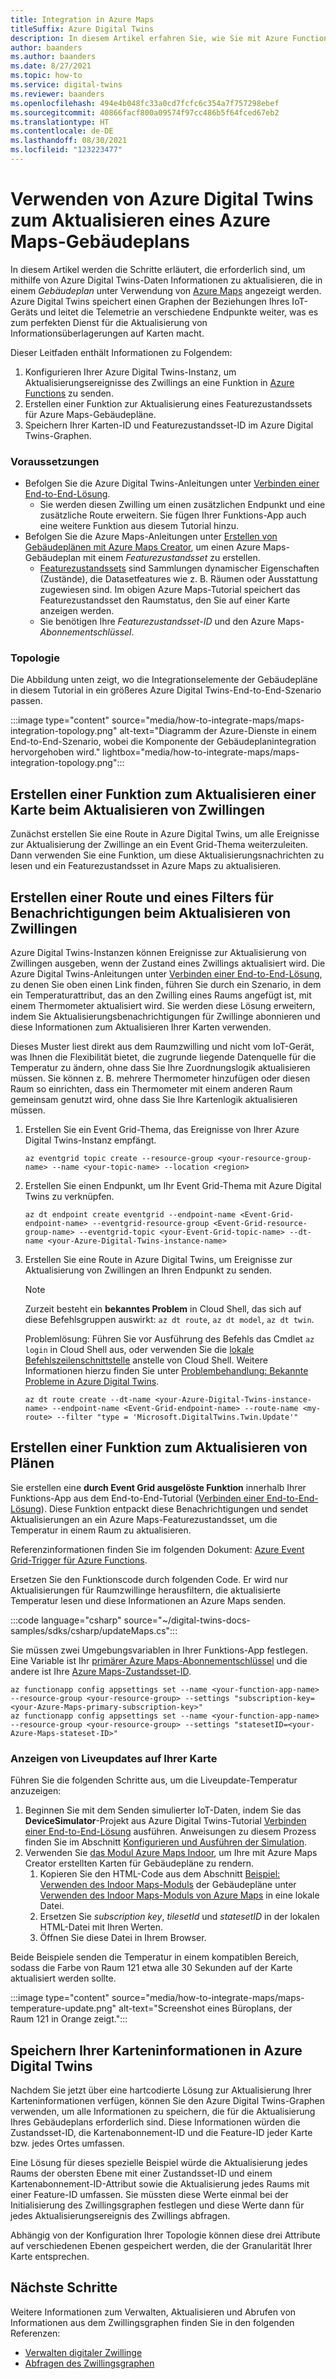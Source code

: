 ```yaml
---
title: Integration in Azure Maps
titleSuffix: Azure Digital Twins
description: In diesem Artikel erfahren Sie, wie Sie mit Azure Functions eine Funktion erstellen, die den Zwillingsgraphen und die Azure Digital Twins-Benachrichtigungen verwenden kann, um einen Azure Maps-Gebäudeplan zu aktualisieren.
author: baanders
ms.author: baanders
ms.date: 8/27/2021
ms.topic: how-to
ms.service: digital-twins
ms.reviewer: baanders
ms.openlocfilehash: 494e4b048fc33a0cd7fcfc6c354a7f757298ebef
ms.sourcegitcommit: 40866facf800a09574f97cc486b5f64fced67eb2
ms.translationtype: HT
ms.contentlocale: de-DE
ms.lasthandoff: 08/30/2021
ms.locfileid: "123223477"
---
```

# <a name="use-azure-digital-twins-to-update-an-azure-maps-indoor-map"></a>Verwenden von Azure Digital Twins zum Aktualisieren eines Azure Maps-Gebäudeplans

In diesem Artikel werden die Schritte erläutert, die erforderlich sind, um mithilfe von Azure Digital Twins-Daten Informationen zu aktualisieren, die in einem *Gebäudeplan* unter Verwendung von [Azure Maps](../azure-maps/about-azure-maps.md) angezeigt werden. Azure Digital Twins speichert einen Graphen der Beziehungen Ihres IoT-Geräts und leitet die Telemetrie an verschiedene Endpunkte weiter, was es zum perfekten Dienst für die Aktualisierung von Informationsüberlagerungen auf Karten macht.

Dieser Leitfaden enthält Informationen zu Folgendem:

1. Konfigurieren Ihrer Azure Digital Twins-Instanz, um Aktualisierungsereignisse des Zwillings an eine Funktion in [Azure Functions](../azure-functions/functions-overview.md) zu senden.
2. Erstellen einer Funktion zur Aktualisierung eines Featurezustandssets für Azure Maps-Gebäudepläne.
3. Speichern Ihrer Karten-ID und Featurezustandsset-ID im Azure Digital Twins-Graphen.

### <a name="prerequisites"></a>Voraussetzungen

* Befolgen Sie die Azure Digital Twins-Anleitungen unter [Verbinden einer End-to-End-Lösung](./tutorial-end-to-end.md).
    * Sie werden diesen Zwilling um einen zusätzlichen Endpunkt und eine zusätzliche Route erweitern. Sie fügen Ihrer Funktions-App auch eine weitere Funktion aus diesem Tutorial hinzu. 
* Befolgen Sie die Azure Maps-Anleitungen unter [Erstellen von Gebäudeplänen mit Azure Maps Creator](../azure-maps/tutorial-creator-indoor-maps.md), um einen Azure Maps-Gebäudeplan mit einem *Featurezustandsset* zu erstellen.
    * [Featurezustandssets](../azure-maps/creator-indoor-maps.md#feature-statesets) sind Sammlungen dynamischer Eigenschaften (Zustände), die Datasetfeatures wie z. B. Räumen oder Ausstattung zugewiesen sind. Im obigen Azure Maps-Tutorial speichert das Featurezustandsset den Raumstatus, den Sie auf einer Karte anzeigen werden.
    * Sie benötigen Ihre *Featurezustandsset-ID* und den Azure Maps-*Abonnementschlüssel*.

### <a name="topology"></a>Topologie

Die Abbildung unten zeigt, wo die Integrationselemente der Gebäudepläne in diesem Tutorial in ein größeres Azure Digital Twins-End-to-End-Szenario passen.

:::image type="content" source="media/how-to-integrate-maps/maps-integration-topology.png" alt-text="Diagramm der Azure-Dienste in einem End-to-End-Szenario, wobei die Komponente der Gebäudeplanintegration hervorgehoben wird." lightbox="media/how-to-integrate-maps/maps-integration-topology.png":::

## <a name="create-a-function-to-update-a-map-when-twins-update"></a>Erstellen einer Funktion zum Aktualisieren einer Karte beim Aktualisieren von Zwillingen

Zunächst erstellen Sie eine Route in Azure Digital Twins, um alle Ereignisse zur Aktualisierung der Zwillinge an ein Event Grid-Thema weiterzuleiten. Dann verwenden Sie eine Funktion, um diese Aktualisierungsnachrichten zu lesen und ein Featurezustandsset in Azure Maps zu aktualisieren. 

## <a name="create-a-route-and-filter-to-twin-update-notifications"></a>Erstellen einer Route und eines Filters für Benachrichtigungen beim Aktualisieren von Zwillingen

Azure Digital Twins-Instanzen können Ereignisse zur Aktualisierung von Zwillingen ausgeben, wenn der Zustand eines Zwillings aktualisiert wird. Die Azure Digital Twins-Anleitungen unter [Verbinden einer End-to-End-Lösung](./tutorial-end-to-end.md), zu denen Sie oben einen Link finden, führen Sie durch ein Szenario, in dem ein Temperaturattribut, das an den Zwilling eines Raums angefügt ist, mit einem Thermometer aktualisiert wird. Sie werden diese Lösung erweitern, indem Sie Aktualisierungsbenachrichtigungen für Zwillinge abonnieren und diese Informationen zum Aktualisieren Ihrer Karten verwenden.

Dieses Muster liest direkt aus dem Raumzwilling und nicht vom IoT-Gerät, was Ihnen die Flexibilität bietet, die zugrunde liegende Datenquelle für die Temperatur zu ändern, ohne dass Sie Ihre Zuordnungslogik aktualisieren müssen. Sie können z. B. mehrere Thermometer hinzufügen oder diesen Raum so einrichten, dass ein Thermometer mit einem anderen Raum gemeinsam genutzt wird, ohne dass Sie Ihre Kartenlogik aktualisieren müssen.

1. Erstellen Sie ein Event Grid-Thema, das Ereignisse von Ihrer Azure Digital Twins-Instanz empfängt.
    ```azurecli-interactive
    az eventgrid topic create --resource-group <your-resource-group-name> --name <your-topic-name> --location <region>
    ```

2. Erstellen Sie einen Endpunkt, um Ihr Event Grid-Thema mit Azure Digital Twins zu verknüpfen.
    ```azurecli-interactive
    az dt endpoint create eventgrid --endpoint-name <Event-Grid-endpoint-name> --eventgrid-resource-group <Event-Grid-resource-group-name> --eventgrid-topic <your-Event-Grid-topic-name> --dt-name <your-Azure-Digital-Twins-instance-name>
    ```

3. Erstellen Sie eine Route in Azure Digital Twins, um Ereignisse zur Aktualisierung von Zwillingen an Ihren Endpunkt zu senden.

    >[!NOTE]
    >Zurzeit besteht ein **bekanntes Problem** in Cloud Shell, das sich auf diese Befehlsgruppen auswirkt: `az dt route`, `az dt model`, `az dt twin`.
    >
    >Problemlösung: Führen Sie vor Ausführung des Befehls das Cmdlet `az login` in Cloud Shell aus, oder verwenden Sie die [lokale Befehlszeilenschnittstelle](/cli/azure/install-azure-cli) anstelle von Cloud Shell. Weitere Informationen hierzu finden Sie unter [Problembehandlung: Bekannte Probleme in Azure Digital Twins](troubleshoot-known-issues.md#400-client-error-bad-request-in-cloud-shell).

    ```azurecli-interactive
    az dt route create --dt-name <your-Azure-Digital-Twins-instance-name> --endpoint-name <Event-Grid-endpoint-name> --route-name <my-route> --filter "type = 'Microsoft.DigitalTwins.Twin.Update'"
    ```

## <a name="create-a-function-to-update-maps"></a>Erstellen einer Funktion zum Aktualisieren von Plänen

Sie erstellen eine **durch Event Grid ausgelöste Funktion** innerhalb Ihrer Funktions-App aus dem End-to-End-Tutorial ([Verbinden einer End-to-End-Lösung](./tutorial-end-to-end.md)). Diese Funktion entpackt diese Benachrichtigungen und sendet Aktualisierungen an ein Azure Maps-Featurezustandsset, um die Temperatur in einem Raum zu aktualisieren.

Referenzinformationen finden Sie im folgenden Dokument: [Azure Event Grid-Trigger für Azure Functions](../azure-functions/functions-bindings-event-grid-trigger.md).

Ersetzen Sie den Funktionscode durch folgenden Code. Er wird nur Aktualisierungen für Raumzwillinge herausfiltern, die aktualisierte Temperatur lesen und diese Informationen an Azure Maps senden.

:::code language="csharp" source="~/digital-twins-docs-samples/sdks/csharp/updateMaps.cs":::

Sie müssen zwei Umgebungsvariablen in Ihrer Funktions-App festlegen. Eine Variable ist Ihr [primärer Azure Maps-Abonnementschlüssel](../azure-maps/quick-demo-map-app.md#get-the-primary-key-for-your-account) und die andere ist Ihre [Azure Maps-Zustandsset-ID](../azure-maps/tutorial-creator-indoor-maps.md#create-a-feature-stateset).

```azurecli-interactive
az functionapp config appsettings set --name <your-function-app-name> --resource-group <your-resource-group> --settings "subscription-key=<your-Azure-Maps-primary-subscription-key>"
az functionapp config appsettings set --name <your-function-app-name>  --resource-group <your-resource-group> --settings "statesetID=<your-Azure-Maps-stateset-ID>"
```

### <a name="view-live-updates-on-your-map"></a>Anzeigen von Liveupdates auf Ihrer Karte

Führen Sie die folgenden Schritte aus, um die Liveupdate-Temperatur anzuzeigen:

1. Beginnen Sie mit dem Senden simulierter IoT-Daten, indem Sie das **DeviceSimulator**-Projekt aus Azure Digital Twins-Tutorial [Verbinden einer End-to-End-Lösung](tutorial-end-to-end.md) ausführen. Anweisungen zu diesem Prozess finden Sie im Abschnitt [Konfigurieren und Ausführen der Simulation](././tutorial-end-to-end.md#configure-and-run-the-simulation).
2. Verwenden Sie [das Modul Azure Maps Indoor](../azure-maps/how-to-use-indoor-module.md), um Ihre mit Azure Maps Creator erstellten Karten für Gebäudepläne zu rendern.
    1. Kopieren Sie den HTML-Code aus dem Abschnitt [Beispiel: Verwenden des Indoor Maps-Moduls](../azure-maps/how-to-use-indoor-module.md#example-use-the-indoor-maps-module) der Gebäudepläne unter [Verwenden des Indoor Maps-Moduls von Azure Maps](../azure-maps/how-to-use-indoor-module.md) in eine lokale Datei.
    1. Ersetzen Sie *subscription key*, *tilesetId* und *statesetID* in der lokalen HTML-Datei mit Ihren Werten.
    1. Öffnen Sie diese Datei in Ihrem Browser.

Beide Beispiele senden die Temperatur in einem kompatiblen Bereich, sodass die Farbe von Raum 121 etwa alle 30 Sekunden auf der Karte aktualisiert werden sollte.

:::image type="content" source="media/how-to-integrate-maps/maps-temperature-update.png" alt-text="Screenshot eines Büroplans, der Raum 121 in Orange zeigt.":::

## <a name="store-your-maps-information-in-azure-digital-twins"></a>Speichern Ihrer Karteninformationen in Azure Digital Twins

Nachdem Sie jetzt über eine hartcodierte Lösung zur Aktualisierung Ihrer Karteninformationen verfügen, können Sie den Azure Digital Twins-Graphen verwenden, um alle Informationen zu speichern, die für die Aktualisierung Ihres Gebäudeplans erforderlich sind. Diese Informationen würden die Zustandsset-ID, die Kartenabonnement-ID und die Feature-ID jeder Karte bzw. jedes Ortes umfassen. 

Eine Lösung für dieses spezielle Beispiel würde die Aktualisierung jedes Raums der obersten Ebene mit einer Zustandsset-ID und einem Kartenabonnement-ID-Attribut sowie die Aktualisierung jedes Raums mit einer Feature-ID umfassen. Sie müssten diese Werte einmal bei der Initialisierung des Zwillingsgraphen festlegen und diese Werte dann für jedes Aktualisierungsereignis des Zwillings abfragen.

Abhängig von der Konfiguration Ihrer Topologie können diese drei Attribute auf verschiedenen Ebenen gespeichert werden, die der Granularität Ihrer Karte entsprechen.

## <a name="next-steps"></a>Nächste Schritte

Weitere Informationen zum Verwalten, Aktualisieren und Abrufen von Informationen aus dem Zwillingsgraphen finden Sie in den folgenden Referenzen:

* [Verwalten digitaler Zwillinge](./how-to-manage-twin.md)
* [Abfragen des Zwillingsgraphen](./how-to-query-graph.md)
